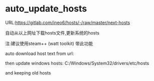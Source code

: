 # auto_update_hosts

URL:https://gitlab.com/ineo6/hosts/-/raw/master/next-hosts

自动从以上网址下载hosts文件,更新系统的hosts

注:建议使用steam++ (watt toolkit) 带此功能

auto download host text from url: 

then update windows hosts: C:/Windows/System32/drivers/etc/hosts

and keeping old hosts
